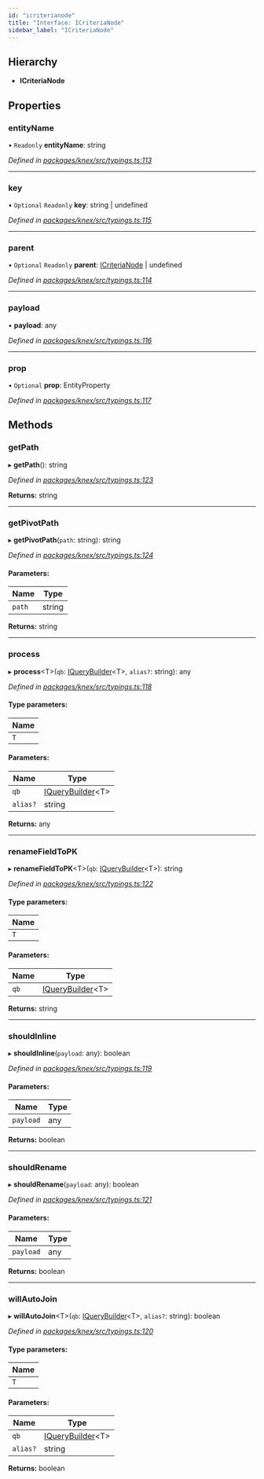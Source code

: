 ```yaml
---
id: "icriterianode"
title: "Interface: ICriteriaNode"
sidebar_label: "ICriteriaNode"
---
```


## Hierarchy

* **ICriteriaNode**

## Properties

### entityName

• `Readonly` **entityName**: string

*Defined in [packages/knex/src/typings.ts:113](https://github.com/mikro-orm/mikro-orm/blob/18b580bb42/packages/knex/src/typings.ts#L113)*

___

### key

• `Optional` `Readonly` **key**: string \| undefined

*Defined in [packages/knex/src/typings.ts:115](https://github.com/mikro-orm/mikro-orm/blob/18b580bb42/packages/knex/src/typings.ts#L115)*

___

### parent

• `Optional` `Readonly` **parent**: [ICriteriaNode](icriterianode.md) \| undefined

*Defined in [packages/knex/src/typings.ts:114](https://github.com/mikro-orm/mikro-orm/blob/18b580bb42/packages/knex/src/typings.ts#L114)*

___

### payload

•  **payload**: any

*Defined in [packages/knex/src/typings.ts:116](https://github.com/mikro-orm/mikro-orm/blob/18b580bb42/packages/knex/src/typings.ts#L116)*

___

### prop

• `Optional` **prop**: EntityProperty

*Defined in [packages/knex/src/typings.ts:117](https://github.com/mikro-orm/mikro-orm/blob/18b580bb42/packages/knex/src/typings.ts#L117)*

## Methods

### getPath

▸ **getPath**(): string

*Defined in [packages/knex/src/typings.ts:123](https://github.com/mikro-orm/mikro-orm/blob/18b580bb42/packages/knex/src/typings.ts#L123)*

**Returns:** string

___

### getPivotPath

▸ **getPivotPath**(`path`: string): string

*Defined in [packages/knex/src/typings.ts:124](https://github.com/mikro-orm/mikro-orm/blob/18b580bb42/packages/knex/src/typings.ts#L124)*

#### Parameters:

Name | Type |
------ | ------ |
`path` | string |

**Returns:** string

___

### process

▸ **process**&#60;T>(`qb`: [IQueryBuilder](iquerybuilder.md)&#60;T>, `alias?`: string): any

*Defined in [packages/knex/src/typings.ts:118](https://github.com/mikro-orm/mikro-orm/blob/18b580bb42/packages/knex/src/typings.ts#L118)*

#### Type parameters:

Name |
------ |
`T` |

#### Parameters:

Name | Type |
------ | ------ |
`qb` | [IQueryBuilder](iquerybuilder.md)&#60;T> |
`alias?` | string |

**Returns:** any

___

### renameFieldToPK

▸ **renameFieldToPK**&#60;T>(`qb`: [IQueryBuilder](iquerybuilder.md)&#60;T>): string

*Defined in [packages/knex/src/typings.ts:122](https://github.com/mikro-orm/mikro-orm/blob/18b580bb42/packages/knex/src/typings.ts#L122)*

#### Type parameters:

Name |
------ |
`T` |

#### Parameters:

Name | Type |
------ | ------ |
`qb` | [IQueryBuilder](iquerybuilder.md)&#60;T> |

**Returns:** string

___

### shouldInline

▸ **shouldInline**(`payload`: any): boolean

*Defined in [packages/knex/src/typings.ts:119](https://github.com/mikro-orm/mikro-orm/blob/18b580bb42/packages/knex/src/typings.ts#L119)*

#### Parameters:

Name | Type |
------ | ------ |
`payload` | any |

**Returns:** boolean

___

### shouldRename

▸ **shouldRename**(`payload`: any): boolean

*Defined in [packages/knex/src/typings.ts:121](https://github.com/mikro-orm/mikro-orm/blob/18b580bb42/packages/knex/src/typings.ts#L121)*

#### Parameters:

Name | Type |
------ | ------ |
`payload` | any |

**Returns:** boolean

___

### willAutoJoin

▸ **willAutoJoin**&#60;T>(`qb`: [IQueryBuilder](iquerybuilder.md)&#60;T>, `alias?`: string): boolean

*Defined in [packages/knex/src/typings.ts:120](https://github.com/mikro-orm/mikro-orm/blob/18b580bb42/packages/knex/src/typings.ts#L120)*

#### Type parameters:

Name |
------ |
`T` |

#### Parameters:

Name | Type |
------ | ------ |
`qb` | [IQueryBuilder](iquerybuilder.md)&#60;T> |
`alias?` | string |

**Returns:** boolean
